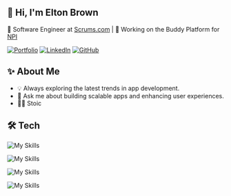 ## 👋 Hi, I'm Elton Brown
🌟 Software Engineer at [Scrums.com](https://www.scrums.com) | 🚀 Working on the Buddy Platform for [NPI](https://npi.ie)

[![Portfolio](https://img.shields.io/badge/Portfolio-000?style=for-the-badge&logo=google-chrome&logoColor=white)](https://eltonbrown.co.za)
[![LinkedIn](https://img.shields.io/badge/LinkedIn-0A66C2?style=for-the-badge&logo=linkedin&logoColor=white)](https://www.linkedin.com/in/eltonbbrown/)
[![GitHub](https://img.shields.io/badge/GitHub-181717?style=for-the-badge&logo=github&logoColor=white)](https://github.com/Elton-Sudo)

## ✨ About Me

- 💡 Always exploring the latest trends in app development.
- 💬 Ask me about building scalable apps and enhancing user experiences.
- 🧘‍♂️ Stoic

## 🛠️ Tech

![My Skills](https://skillicons.dev/icons?i=react,typescript,js,nodejs,materialui,threejs,graphql,apollo,docker,prisma,jest,mysql,redis,&theme=dark)

![My Skills](https://skillicons.dev/icons?i=vite,webpack,npm,yarn&theme=dark)

![My Skills](https://skillicons.dev/icons?i=bitbucket,github&theme=dark)

![My Skills](https://skillicons.dev/icons?i=vscode,phpstorm,aws,linux&theme=dark)

